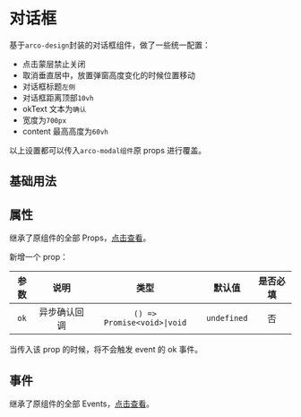 <!-- 正文开始 -->

# 对话框

基于`arco-design`封装的对话框组件，做了一些统一配置：

-   点击蒙层禁止关闭
-   取消垂直居中，放置弹窗高度变化的时候位置移动
-   对话框标题`左侧`
-   对话框距离顶部`10vh`
-   okText 文本为`确认`
-   宽度为`700px`
-   content 最高高度为`60vh`

以上设置都可以传入`arco-modal组件`原 props 进行覆盖。

## 基础用法

<preview path="./demo.vue"></preview>

## 属性

继承了原组件的全部 Props，[点击查看](https://arco.design/vue/component/modal#API)。

新增一个 prop：

| 参数 |     说明     |         类型          |   默认值    | 是否必填 |
| :--: | :----------: | :-------------------: | :---------: | :------: |
| `ok` | 异步确认回调 | `() => Promise<void>\|void` | `undefined` |    否    |

当传入该 prop 的时候，将不会触发 event 的 ok 事件。

## 事件

继承了原组件的全部 Events，[点击查看](https://arco.design/vue/component/modal#API)。
